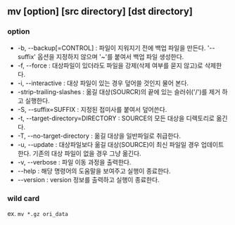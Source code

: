 ## mv [option] [src directory] [dst directory]

### option
* -b, --backup[=CONTROL] : 파일이 지워지기 전에 백업 파일을 만든다. '--suffix' 옵션을 지정하지 않으며 '~'를 붙여서 백업 파일 생성한다.
* -f, --force : 대상파일이 있더라도 파일을 강제(삭제 여부를 묻지 않고)로 삭제한다.
* -i, --interactive : 대상 파일이 있는 경우 덮어쓸 것인지 물어 본다.
* -strip-trailing-slashes : 옮길 대상(SOURCR)의 끝에 있는 슬러쉬('/')를 제거 하고 실행한다.
* -S, --suffix=SUFFIX : 지정된 접미사를 붙여서 덮어쓴다.
* -t, --target-directory=DIRECTORY : SOURCE의 모든 대상을 디렉토리로 옮긴다.
* -T, --no-target-directory : 옮길 대상을 일반파일로 취급한다.
* -u, --update : 대상파일보다 옮길 대상(SOURCE)이 최신 파일일 경우 업데이트한다. 기존의 대상 파일이 없을 경우 그냥 옮긴다.
* -v, --verbose : 파일 이동 과정을 출력한다.
* --help : 해당 명령어의 도움말을 보여주고 실행이 종료한다.
* --version : version 정보를 출력하고 실행이 종료한다.


### wild card
ex. 
``` mv *.gz ori_data ```
